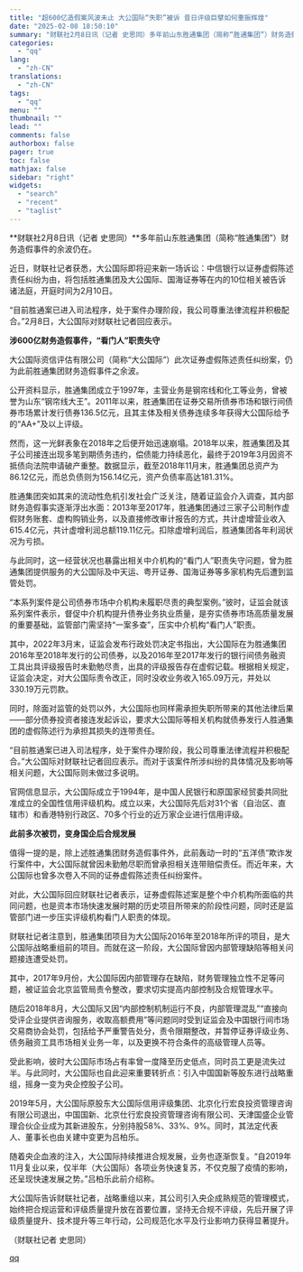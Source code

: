 ```yaml
---
title: "超600亿造假案风波未止 大公国际“失职”被诉 昔日评级巨擘如何重振辉煌"
date: "2025-02-08 18:50:10"
summary: "财联社2月8日讯（记者 史思同）多年前山东胜通集团（简称“胜通集团”）财务造假事件的余波仍在。近日，..."
categories:
  - "qq"
lang:
  - "zh-CN"
translations:
  - "zh-CN"
tags:
  - "qq"
menu: ""
thumbnail: ""
lead: ""
comments: false
authorbox: false
pager: true
toc: false
mathjax: false
sidebar: "right"
widgets:
  - "search"
  - "recent"
  - "taglist"
---
```


**财联社2月8日讯（记者 史思同）**多年前山东胜通集团（简称“胜通集团”）财务造假事件的余波仍在。

近日，财联社记者获悉，大公国际即将迎来新一场诉讼：中信银行以证券虚假陈述责任纠纷为由，将包括胜通集团及大公国际、国海证券等在内的10位相关被告诉诸法庭，开庭时间为2月10日。

“目前胜通案已进入司法程序，处于案件办理阶段，我公司尊重法律流程并积极配合。”2月8日，大公国际对财联社记者回应表示。

**涉600亿财务造假事件，“看门人”职责失守**

大公国际资信评估有限公司（简称“大公国际”）此次证券虚假陈述责任纠纷案，仍为此前胜通集团财务造假事件之余波。

公开资料显示，胜通集团成立于1997年，主营业务是钢帘线和化工等业务，曾被誉为山东“钢帘线大王”。2011年以来，胜通集团在证券交易所债券市场和银行间债券市场累计发行债券136.5亿元，且其主体及相关债券连续多年获得大公国际给予的“AA+”及以上评级。

然而，这一光鲜表象在2018年之后便开始迅速崩塌。2018年以来，胜通集团及其子公司接连出现多笔到期债务违约，偿债能力持续恶化，最终于2019年3月因资不抵债向法院申请破产重整。数据显示，截至2018年11月末，胜通集团总资产为86.12亿元，而总负债则为156.14亿元，资产负债率高达181.31%。

胜通集团突如其来的流动性危机引发社会广泛关注，随着证监会介入调查，其内部财务造假事实逐渐浮出水面：2013年至2017年，胜通集团通过三家子公司制作虚假财务账套、虚构购销业务，以及直接修改审计报告的方式，共计虚增营业收入615.4亿元，共计虚增利润总额119.11亿元。扣除虚增利润后，胜通集团各年利润状况为亏损。

与此同时，这一经营状况也暴露出相关中介机构的“看门人”职责失守问题，曾为胜通集团提供服务的大公国际及中天运、粤开证券、国海证券等多家机构先后遭到监管处罚。

“本系列案件是公司债券市场中介机构未履职尽责的典型案例。”彼时，证监会就该系列案件表示，督促中介机构提升债券业务执业质量，是夯实债券市场高质量发展的重要基础，监管部门需坚持“一案多查”，压实中介机构“看门人”职责。

其中，2022年3月末，证监会发布行政处罚决定书指出，大公国际在为胜通集团2016年至2018年发行的公司债券，以及2016年至2017年发行的银行间债务融资工具出具评级报告时未勤勉尽责，出具的评级报告存在虚假记载。根据相关规定，证监会决定，对大公国际责令改正，同时没收业务收入165.09万元，并处以330.19万元罚款。

同时，除面对监管的处罚以外，大公国际也同样需承担失职所带来的其他法律后果——部分债券投资者接连发起诉讼，要求大公国际等相关机构就债券发行人胜通集团的虚假陈述行为承担其损失的连带责任。

“目前胜通案已进入司法程序，处于案件办理阶段，我公司尊重法律流程并积极配合。”大公国际对财联社记者回应表示。而对于该案件所涉纠纷的具体情况及影响等相关问题，大公国际则未做过多说明。

官网信息显示，大公国际成立于1994年，是中国人民银行和原国家经贸委共同批准成立的全国性信用评级机构。成立以来，大公国际先后对31个省（自治区、直辖市）和香港特别行政区、70多个行业的近万家企业进行信用评级。

**此前多次被罚，变身国企后合规发展**

值得一提的是，除上述胜通集团财务造假事件外，此前轰动一时的“五洋债”欺诈发行案件中，大公国际就曾因未勤勉尽职而曾承担相关连带赔偿责任。而近年来，大公国际也曾多次卷入不同的证券虚假陈述责任纠纷案件。

对此，大公国际回应财联社记者表示，证券虚假陈述案是整个中介机构所面临的共同问题，也是资本市场快速发展时期的历史项目所带来的阶段性问题，同时还是监管部门进一步压实评级机构看门人职责的体现。

财联社记者注意到，胜通集团项目为大公国际2016年至2018年所评的项目，是大公国际战略重组前的项目。而就在这一阶段，大公国际曾因内部管理缺陷等相关问题接连遭受处罚。

其中，2017年9月份，大公国际因内部管理存在缺陷，财务管理独立性不足等问题，被证监会北京监管局责令整改，要求切实提高内部控制及合规管理水平。

随后2018年8月，大公国际又因“内部控制机制运行不良，内部管理混乱”“直接向受评企业提供咨询服务，收取高额费用”等问题同时受到证监会及中国银行间市场交易商协会处罚，包括给予严重警告处分，责令限期整改，并暂停证券评级业务、债务融资工具市场相关业务一年，以及更换不符合条件的高级管理人员等。

受此影响，彼时大公国际市场占有率曾一度降至历史低点，同时员工更是流失过半。与此同时，大公国际也自此迎来重要转折点：引入中国国新等股东进行战略重组，摇身一变为央企控股子公司。

2019年5月，大公国际原股东大公国际信用评级集团、北京化行宏良投资管理咨询有限公司退出，中国国新、北京仕行宏良投资管理咨询有限公司、天津国盛企业管理合伙企业成为其新进股东，分别持股58%、33%、9%。同时，其法定代表人、董事长也由关建中变更为吕柏乐。

随着央企血液的注入，大公国际持续推进合规发展，业务也逐渐恢复。“自2019年11月复业以来，仅半年（大公国际）各项业务快速复苏，不仅克服了疫情的影响，还呈现快速发展之势。”吕柏乐此前介绍称。

大公国际告诉财联社记者，战略重组以来，其公司引入央企成熟规范的管理模式，始终把合规运营和评级质量提升放在首要位置，坚持无合规不评级，先后开展了评级质量提升、技术提升等三年行动，公司规范化水平及行业影响力获得显著提升。

（财联社记者 史思同）

[qq](https://new.qq.com/rain/a/20250208A07EEK00)
